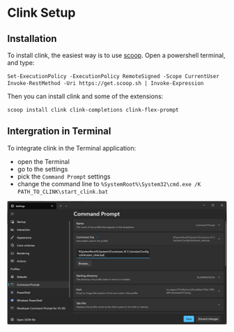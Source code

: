 # Clink Setup

## Installation

To install clink, the easiest way is to use [scoop](https://scoop.sh/). Open a powershell terminal, and type:
```
Set-ExecutionPolicy -ExecutionPolicy RemoteSigned -Scope CurrentUser
Invoke-RestMethod -Uri https://get.scoop.sh | Invoke-Expression
```

Then you can install clink and some of the extensions:
```
scoop install clink clink-completions clink-flex-prompt
```

## Intergration in Terminal

To integrate clink in the Terminal application:
- open the Terminal
- go to the settings
- pick the `Command Prompt` settings
- change the command line to `%SystemRoot%\System32\cmd.exe /K PATH_TO_CLINK\start_clink.bat`

![](assets/terminal.png)

